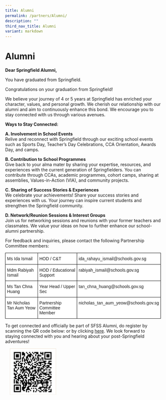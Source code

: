 ```yaml
---
title: Alumni
permalink: /partners/Alumni/
description: ""
third_nav_title: Alumni
variant: markdown
---
```

# **Alumni**
  
**Dear Springfield Alumni,**
  
You have graduated from Springfield.  
  
Congratulations on your graduation from Springfield!

We believe your journey of 4 or 5 years at Springfield has enriched your character, values, and personal growth. We cherish our relationship with our alumni and aim to continuously enhance this bond. We encourage you to stay connected with us through various avenues.

**Ways to Stay Connected:**

**A. Involvement in School Events**
<br>Relive and reconnect with Springfield through our exciting school events such as Sports Day, Teacher’s Day Celebrations, CCA Orientation, Awards Day, and camps.

**B. Contribution to School Programmes**
<br>Give back to your alma mater by sharing your expertise, resources, and experiences with the current generation of Springfielders. You can contribute through CCAs, academic programmes, cohort camps, sharing at assemblies, Values-in-Action (VIA), and community projects.

**C. Sharing of Success Stories &amp; Experiences**
<br>We celebrate your achievements! Share your success stories and experiences with us. Your journey can inspire current students and strengthen the Springfield community.

**D. Network/Reunion Sessions &amp; Interest Groups**
<br>Join us for networking sessions and reunions with your former teachers and classmates. We value your ideas on how to further enhance our school-alumni partnership.

For feedback and inquiries, please contact the following Partnership Committee members:

<table style="border-collapse:collapse;border-spacing:0" class="tg"><thead><tr><th style="background-color:#ffffff;border-color:black;border-style:solid;border-width:1px;font-family:Arial, sans-serif;font-size:14px;font-weight:normal;overflow:hidden;padding:10px 5px;text-align:left;vertical-align:top;word-break:normal">Ms Ida Ismail</th><th style="background-color:#ffffff;border-color:black;border-style:solid;border-width:1px;font-family:Arial, sans-serif;font-size:14px;font-weight:normal;overflow:hidden;padding:10px 5px;text-align:left;vertical-align:top;word-break:normal">HOD / C&amp;T</th><th style="background-color:#ffffff;border-color:black;border-style:solid;border-width:1px;font-family:Arial, sans-serif;font-size:14px;font-weight:normal;overflow:hidden;padding:10px 5px;text-align:left;vertical-align:top;word-break:normal">ida_rahayu_ismail@schools.gov.sg</th></tr></thead><tbody><tr><td style="background-color:#ffffff;border-color:black;border-style:solid;border-width:1px;font-family:Arial, sans-serif;font-size:14px;overflow:hidden;padding:10px 5px;text-align:left;vertical-align:top;word-break:normal">Mdm Rabiyah Ismail</td><td style="background-color:#ffffff;border-color:black;border-style:solid;border-width:1px;font-family:Arial, sans-serif;font-size:14px;overflow:hidden;padding:10px 5px;text-align:left;vertical-align:top;word-break:normal"> HOD / Educational Support</td><td style="background-color:#ffffff;border-color:black;border-style:solid;border-width:1px;font-family:Arial, sans-serif;font-size:14px;overflow:hidden;padding:10px 5px;text-align:left;vertical-align:top;word-break:normal">rabiyah_ismail@schools.gov.sg </td></tr><tr><td style="background-color:#ffffff;border-color:black;border-style:solid;border-width:1px;font-family:Arial, sans-serif;font-size:14px;overflow:hidden;padding:10px 5px;text-align:left;vertical-align:top;word-break:normal">Ms Tan Chna Huang</td><td style="background-color:#ffffff;border-color:black;border-style:solid;border-width:1px;font-family:Arial, sans-serif;font-size:14px;overflow:hidden;padding:10px 5px;text-align:left;vertical-align:top;word-break:normal"> Year Head / Upper Sec</td><td style="background-color:#ffffff;border-color:black;border-style:solid;border-width:1px;font-family:Arial, sans-serif;font-size:14px;overflow:hidden;padding:10px 5px;text-align:left;vertical-align:top;word-break:normal"> tan_chna_huang@schools.gov.sg
</td></tr><tr><td style="background-color:#ffffff;border-color:black;border-style:solid;border-width:1px;font-family:Arial, sans-serif;font-size:14px;overflow:hidden;padding:10px 5px;text-align:left;vertical-align:top;word-break:normal">	
Mr Nicholas Tan Aum Yeow</td><td style="background-color:#ffffff;border-color:black;border-style:solid;border-width:1px;font-family:Arial, sans-serif;font-size:14px;overflow:hidden;padding:10px 5px;text-align:left;vertical-align:top;word-break:normal">Partnership Committee Member</td><td style="background-color:#ffffff;border-color:black;border-style:solid;border-width:1px;font-family:Arial, sans-serif;font-size:14px;overflow:hidden;padding:10px 5px;text-align:left;vertical-align:top;word-break:normal">nicholas_tan_aum_yeow@schools.gov.sg</td></tr></tbody></table>


To get connected and officially be part of SFSS Alumni, do register by scanning the QR code below:
or by clicking [here](https://form.gov.sg/659f51b4f5e91e0011ea9104). We look forward to staying connected with you and hearing about your post-Springfield adventures!

<img src="/images/QRalumni.png" style="width:150px;height:150px;margin-left:15px;" align="left">